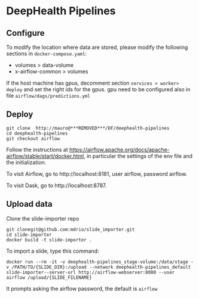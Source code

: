 # DeepHealth Pipelines


## Configure

To modify the location where data are stored, please modify the following sections in ```docker-compose.yaml```:
 * volumes > data-volume
 *  x-airflow-common > volumes


If the host machine has gpus, decomment section ```services > worker> deploy``` and set the right ids for the gpus. gpu need to be configured also in file ```airflow/dags/predictions.yml```

## Deploy

```
git clone  http://mauro@***REMOVED***/DF/deephealth-pipelines
cd deephealth-pipelines
git checkout airflow
```

Follow the instructions at https://airflow.apache.org/docs/apache-airflow/stable/start/docker.html, in particular the settings of the env file and the initialization.

To visit Airflow, go to http://localhost:8181, user airflow, password airflow.

To visit Dask, go to http://localhost:8787.


## Upload data

Clone the slide-importer repo
```
git clonegit@github.com:mdrio/slide_importer.git
cd slide-importer
docker build -t slide-importer .
```

To import a slide, type this command:
```
docker run --rm -it -v deephealth-pipelines_stage-volume:/data/stage -v /PATH/TO/{SLIDE_DIR}:/upload --network deephealth-pipelines_default   slide-importer--server-url http://airflow-webserver:8080 --user airflow /upload/{SLIDE_FILENAME}
```

It prompts asking the airflow password, the default is ```airflow```




